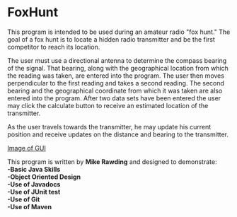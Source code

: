 # FoxHunt

This program is intended to be used during an amateur radio "fox hunt."  The goal of a fox hunt is to locate a hidden radio
transmitter and be the first competitor to reach its location.  

The user must use a directional antenna to determine the compass bearing of the signal.
That bearing, along with the geographical location from which the reading was taken, are entered into the program.  The user then
moves perpendicular to the first reading and takes a second reading.  The second bearing and the geographical coordinate from which it
was taken are also entered into the program.  After two data sets have been entered the user may click the calculate button to receive
an estimated location of the transmitter.

As the user travels towards the transmitter, he may update his current position and receive updates on the distance and bearing to the transmitter.

<a href="http://i.imgur.com/OgYASX2.png">Image of GUI</a>

This program is written by <b>Mike Rawding</b> and designed to demonstrate:<br>
<b>
-Basic Java Skills<br>
-Object Oriented Design<br>
-Use of Javadocs<br>
-Use of JUnit test<br>
-Use of Git<br>
-Use of Maven<br>
</b>
